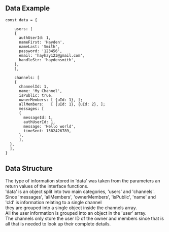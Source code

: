 

## **Data Example**

```
const data = {
   
    users: [
    {
      authUserId: 1,
      nameFirst: 'Hayden',
      nameLast: 'Smith',
      password: '123456',
      email: 'hayhay123@gmail.com',
      handleStr: 'haydensmith',
    },
    ],

    channels: [
    {
      channelId: 1,
      name: 'My Channel',
      isPublic: true,
      ownerMembers: [ {uId: 1}, ];
      allMembers:   [ {uId: 1}, {uId: 2}, ];
      messages: [
      {
        messageId: 1,
        authUserId: 1,
        message: 'Hello world',
        timeSent: 1582426789,
      },
      ],
  },
  ],
}
```


## **Data Structure**
The type of information stored in 'data' was taken from the parameters an return values of the interface functions.\
'data' is an object split into two main categories, 'users' and 'channels'.\
Since 'messages', 'allMembers', 'ownerMembers', 'isPublic', 'name' and 'cId' is information relating to a single channel\
they are grouped into a single object inside the channels array.\
All the user information is grouped into an object in the 'user' array.\
The channels only store the user ID of the owner and
members since that is all that is needed to look up their complete details.



